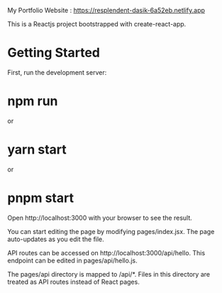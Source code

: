 
My Portfolio Website : https://resplendent-dasik-6a52eb.netlify.app

This is a Reactjs project bootstrapped with create-react-app.
# Getting Started
First, run the development server:

# npm run 
 or
# yarn start
 or
# pnpm start
Open http://localhost:3000 with your browser to see the result.

You can start editing the page by modifying pages/index.jsx. The page auto-updates as you edit the file.

API routes can be accessed on http://localhost:3000/api/hello. This endpoint can be edited in pages/api/hello.js.

The pages/api directory is mapped to /api/*. Files in this directory are treated as API routes instead of React pages.

